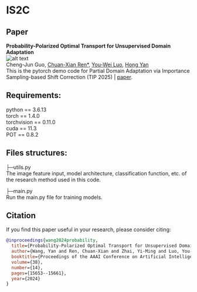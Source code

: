 # IS2C
## Paper

<b> Probability-Polarized Optimal Transport for Unsupervised Domain Adaptation </b> <br/>
![alt text](./image_PPOT.png) <br/>
Cheng-Jun Guo, [Chuan-Xian Ren*](https://scholar.google.com/citations?user=nWsPNkQAAAAJ&hl=zh-CN), [You-Wei Luo](https://scholar.google.com/citations?user=n9xRWGsAAAAJ&hl=zh-CN), [Hong Yan](https://scholar.google.com.hk/citations?user=oKwuCfAAAAAJ&hl=zh-CN)<br/>
This is the pytorch demo code for Partial Domain Adaptation via Importance Sampling-based Shift Correction (TIP 2025) | [paper](10.1109/TIP.2025.3593115).<br/>

## Requirements:
python == 3.6.13 <br/>
torch == 1.4.0 <br/>
torchvision == 0.11.0 <br/>
cuda == 11.3 <br/>
POT == 0.8.2 <br/>

## Files structures:
├─utils.py <br/>
The image feature input, model architecture, classification function, etc. of the research method used in this code.<br/>

├─main.py <br/>
Run the main.py file for training models.<br/>

## Citation
If you find this paper useful in your research, please consider citing:
```bibtex
@inproceedings{wang2024probability,
  title={Probability-Polarized Optimal Transport for Unsupervised Domain Adaptation},
  author={Wang, Yan and Ren, Chuan-Xian and Zhai, Yi-Ming and Luo, You-Wei and Yan, Hong},
  booktitle={Proceedings of the AAAI Conference on Artificial Intelligence},
  volume={38},
  number={14},
  pages={15653--15661},
  year={2024}
}
```
